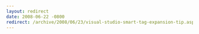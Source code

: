 ```yaml
---
layout: redirect
date: 2008-06-22 -0800
redirect: /archive/2008/06/23/visual-studio-smart-tag-expansion-tip.aspx/
---
```

